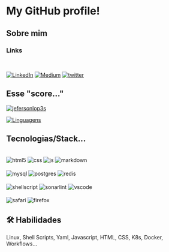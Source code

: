 # My GitHub profile!

## Sobre mim

### Links

<div style="display: inline_block"><br>

[![LinkedIn](https://img.shields.io/badge/LinkedIn-0077B5?style=for-the-badge&logo=linkedin&logoColor=white)](https://www.linkedin.com/in/jefersonlops/)
[![Medium](https://img.shields.io/badge/Medium-12100E?style=for-the-badge&logo=medium&logoColor=white)](https://medium.com/@jefersonlopes.br)
[![twitter](https://img.shields.io/badge/twitter-1DA1F2?style=for-the-badge&logo=twitter&logoColor=white)](https://twitter.com/jefersonlopesbr)

</div>

## Esse "score..."
[![jefersonlop3s](https://github-readme-stats.vercel.app/api?username=jefersonlop3s&show_icons=true&theme=tokyonight)](https://github.com/jefersonlop3s)

[![Linguagens](https://github-readme-stats.vercel.app/api/top-langs/?username=jefersonlop3s&theme=blue-green)](https://github.com/jefersonlop3s)

## Tecnologias/Stack...
<div style="display: inline_block"><br>
  <img align="center" alt="html5" src="https://img.shields.io/badge/HTML5-E34F26?style=for-the-badge&logo=html5&logoColor=white" />
  <img align="center" alt="css" src="https://img.shields.io/badge/CSS-239120?&style=for-the-badge&logo=css3&logoColor=white" />
  <img align="center" alt="js" src="https://img.shields.io/badge/JavaScript-F7DF1E?style=for-the-badge&logo=javascript&logoColor=black" />
  <img align="center" alt="markdown" src="https://img.shields.io/badge/Markdown-000000?style=for-the-badge&logo=markdown&logoColor=white" />
</div>
<div style="display: inline_block"><br>
  <img align="center" alt="mysql" src="https://img.shields.io/badge/MySQL-005C84?style=for-the-badge&logo=mysql&logoColor=white" />
  <img align="center" alt="postgres" src="https://img.shields.io/badge/PostgreSQL-316192?style=for-the-badge&logo=postgresql&logoColor=white" />
  <img align="center" alt="redis" src="https://img.shields.io/badge/redis-%23DD0031.svg?&style=for-the-badge&logo=redis&logoColor=white" />

</div>
<div style="display: inline_block"><br>
  <img align="center" alt="shellscript" src="https://img.shields.io/badge/Shell_Script-121011?style=for-the-badge&logo=gnu-bash&logoColor=white" />
  <img align="center" alt="sonarlint" src="https://img.shields.io/badge/SonarLint-CB2029?style=for-the-badge&logo=sonarlint&logoColor=white" />
  <img align="center" alt="vscode" src="https://img.shields.io/badge/Visual_Studio_Code-0078D4?style=for-the-badge&logo=visual%20studio%20code&logoColor=white" />
</div>

<div style="display: inline_block"><br>
  <img align="center" alt="safari" src="https://img.shields.io/badge/Safari-FF1B2D?style=for-the-badge&logo=Safari&logoColor=white" />
  <img align="center" alt="firefox" src="https://img.shields.io/badge/Firefox_Browser-FF7139?style=for-the-badge&logo=Firefox-Browser&logoColor=white" />
</div>

## 🛠 Habilidades
Linux, Shell Scripts, Yaml, Javascript, HTML, CSS, K8s, Docker, Workflows...

